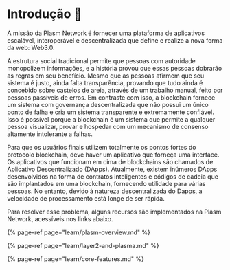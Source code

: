 # Introdução 🐾

A missão da Plasm Network é fornecer uma plataforma de aplicativos escalável, interoperável e descentralizada que define e realize a nova forma da web: Web3.0.

A estrutura social tradicional permite que pessoas com autoridade monopolizem informações, e a história provou que essas pessoas dobrarão as regras em seu benefício. Mesmo que as pessoas afirmem que seu sistema é justo, ainda falta transparência, provando que tudo ainda é concebido sobre castelos de areia, através de um trabalho manual, feito por pessoas passíveis de erros. Em contraste com isso, a blockchain fornece um sistema com governança descentralizada que não possui um único ponto de falha e cria um sistema transparente e extremamente confiável. Isso é possível porque a blockchain é um sistema que permite a qualquer pessoa visualizar, provar e hospedar com um mecanismo de consenso altamente intolerante a falhas.

Para que os usuários finais utilizem totalmente os pontos fortes do protocolo blockchain, deve haver um aplicativo que forneça uma interface. Os aplicativos que funcionam em cima de blockchains são chamados de Aplicativo Descentralizado \(DApps\). Atualmente, existem inúmeros DApps desenvolvidos na forma de contratos inteligentes e códigos de cadeia que são implantados em uma blockchain, fornecendo utilidade para várias pessoas. No entanto, devido à natureza descentralizada do Dapps, a velocidade de processamento está longe de ser rápida.

Para resolver esse problema, alguns recursos são implementados na Plasm Network, acessíveis nos links abaixo.  


{% page-ref page="learn/plasm-overview.md" %}

{% page-ref page="learn/layer2-and-plasma.md" %}

{% page-ref page="learn/core-features.md" %}

